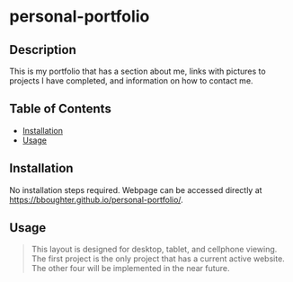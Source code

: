 # personal-portfolio

## Description

This is my portfolio that has a section about me, links with pictures to projects I have completed, and information on how to 
contact me. 

## Table of Contents 

- [Installation](#installation)
- [Usage](#usage)

## Installation

No installation steps required. Webpage can be accessed directly at https://bboughter.github.io/personal-portfolio/.

## Usage

>This layout is designed for desktop, tablet, and cellphone viewing. The first project is the only project that has a current active website. The other four will be implemented in the near future.

